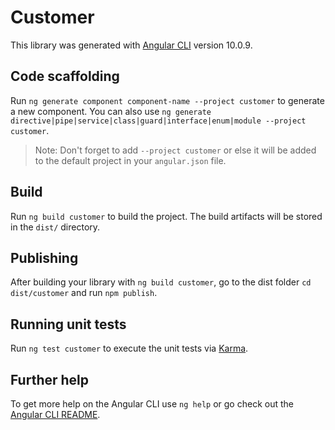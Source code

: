 # Customer

This library was generated with [Angular CLI](https://github.com/angular/angular-cli) version 10.0.9.

## Code scaffolding

Run `ng generate component component-name --project customer` to generate a new component. You can also use `ng generate directive|pipe|service|class|guard|interface|enum|module --project customer`.

> Note: Don't forget to add `--project customer` or else it will be added to the default project in your `angular.json` file.

## Build

Run `ng build customer` to build the project. The build artifacts will be stored in the `dist/` directory.

## Publishing

After building your library with `ng build customer`, go to the dist folder `cd dist/customer` and run `npm publish`.

## Running unit tests

Run `ng test customer` to execute the unit tests via [Karma](https://karma-runner.github.io).

## Further help

To get more help on the Angular CLI use `ng help` or go check out the [Angular CLI README](https://github.com/angular/angular-cli/blob/master/README.md).

